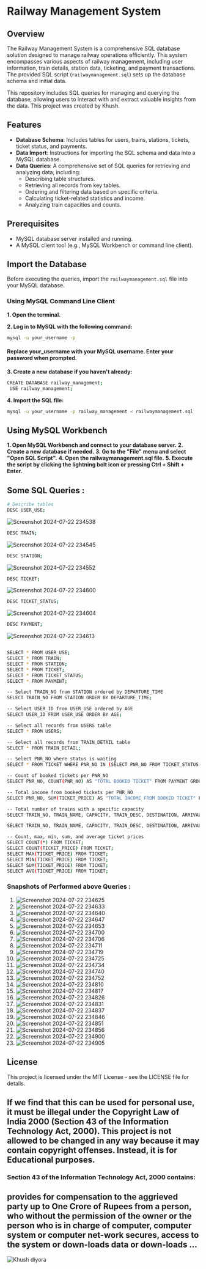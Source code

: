 # Railway Management System

## Overview

The Railway Management System is a comprehensive SQL database solution designed to manage railway operations efficiently. This system encompasses various aspects of railway management, including user information, train details, station data, ticketing, and payment transactions. The provided SQL script (`railwaymanagement.sql`) sets up the database schema and initial data. 

This repository includes SQL queries for managing and querying the database, allowing users to interact with and extract valuable insights from the data. This project was created by Khush.

## Features

- **Database Schema**: Includes tables for users, trains, stations, tickets, ticket status, and payments.
- **Data Import**: Instructions for importing the SQL schema and data into a MySQL database.
- **Data Queries**: A comprehensive set of SQL queries for retrieving and analyzing data, including:
  - Describing table structures.
  - Retrieving all records from key tables.
  - Ordering and filtering data based on specific criteria.
  - Calculating ticket-related statistics and income.
  - Analyzing train capacities and counts.

## Prerequisites

- MySQL database server installed and running.
- A MySQL client tool (e.g., MySQL Workbench or command line client).

## Import the Database

Before executing the queries, import the `railwaymanagement.sql` file into your MySQL database.

### Using MySQL Command Line Client


**1. Open the terminal.**

**2. Log in to MySQL with the following command:**
   ```bash
   mysql -u your_username -p
   ```
#### Replace your_username with your MySQL username. Enter your password when prompted.

**3. Create a new database if you haven't already:**
   ```bash
   CREATE DATABASE railway_management;
    USE railway_management;
   ```

**4. Import the SQL file:**
  ```bash
mysql -u your_username -p railway_management < railwaymanagement.sql
```

## Using MySQL Workbench

**1. Open MySQL Workbench and connect to your database server.**
**2. Create a new database if needed.**
**3. Go to the "File" menu and select "Open SQL Script".**
**4. Open the railwaymanagement.sql file.**
**5. Execute the script by clicking the lightning bolt icon or pressing Ctrl + Shift + Enter.**


## Some SQL Queries :

```bash
# Describe tables
DESC USER_USE;
```
![Screenshot 2024-07-22 234538](https://github.com/user-attachments/assets/edb60076-1341-4cb5-801d-b6b880ac3c94)

```bash
DESC TRAIN;
```
![Screenshot 2024-07-22 234545](https://github.com/user-attachments/assets/cd31bba3-847a-4e0f-8a88-9441369999ad)

```bash
DESC STATION;
```
![Screenshot 2024-07-22 234552](https://github.com/user-attachments/assets/a647b2d3-8048-4f52-a69b-4757dee04be9)


```bash
DESC TICKET;
```
![Screenshot 2024-07-22 234600](https://github.com/user-attachments/assets/ec0c6f73-019c-44cf-ae63-09604e17d2e7)


```bash
DESC TICKET_STATUS;
```
![Screenshot 2024-07-22 234604](https://github.com/user-attachments/assets/68a80e99-2085-4d55-992c-d2c78333312e)


```bash
DESC PAYMENT;
```
![Screenshot 2024-07-22 234613](https://github.com/user-attachments/assets/9b820dbf-0260-46df-a01a-54f606402212)


```bash

SELECT * FROM USER_USE;
SELECT * FROM TRAIN;
SELECT * FROM STATION;
SELECT * FROM TICKET;
SELECT * FROM TICKET_STATUS;
SELECT * FROM PAYMENT;
```

```bash
-- Select TRAIN_NO from STATION ordered by DEPARTURE_TIME
SELECT TRAIN_NO FROM STATION ORDER BY DEPARTURE_TIME;

-- Select USER_ID from USER_USE ordered by AGE
SELECT USER_ID FROM USER_USE ORDER BY AGE;

-- Select all records from USERS table
SELECT * FROM USERS;

-- Select all records from TRAIN_DETAIL table
SELECT * FROM TRAIN_DETAIL;
```

```bash
-- Select PNR_NO where status is waiting
SELECT * FROM TICKET WHERE PNR_NO IN (SELECT PNR_NO FROM TICKET_STATUS WHERE WAITING = 'Y');
```

```bash
-- Count of booked tickets per PNR_NO
SELECT PNR_NO, COUNT(PNR_NO) AS "TOTAL BOOKED TICKET" FROM PAYMENT GROUP BY PNR_NO;
```

```bash
-- Total income from booked tickets per PNR_NO
SELECT PNR_NO, SUM(TICKET_PRICE) AS "TOTAL INCOME FROM BOOKED TICKET" FROM TICKET GROUP BY PNR_NO;
```

```bash
-- Total number of trains with a specific capacity
SELECT TRAIN_NO, TRAIN_NAME, CAPACITY, TRAIN_DESC, DESTINATION, ARRIVAL_TIME, COUNT(TRAIN_NO) AS "TOTAL TRAIN" FROM TRAIN GROUP BY TRAIN_NO, TRAIN_NAME, CAPACITY, TRAIN_DESC, DESTINATION, ARRIVAL_TIME HAVING CAPACITY='1008';
```

```bash
SELECT TRAIN_NO, TRAIN_NAME, CAPACITY, TRAIN_DESC, DESTINATION, ARRIVAL_TIME, COUNT(TRAIN_NO) AS "TOTAL TRAIN" FROM TRAIN GROUP BY TRAIN_NO, TRAIN_NAME, CAPACITY, TRAIN_DESC, DESTINATION, ARRIVAL_TIME HAVING CAPACITY='1408';
```

```bash
-- Count, max, min, sum, and average ticket prices
SELECT COUNT(*) FROM TICKET;
SELECT COUNT(TICKET_PRICE) FROM TICKET;
SELECT MAX(TICKET_PRICE) FROM TICKET;
SELECT MIN(TICKET_PRICE) FROM TICKET;
SELECT SUM(TICKET_PRICE) FROM TICKET;
SELECT AVG(TICKET_PRICE) FROM TICKET;
```


### Snapshots of Performed above Queries :

1. ![Screenshot 2024-07-22 234625](https://github.com/user-attachments/assets/f40b942b-0256-4177-88d3-366f3245f007)
2. ![Screenshot 2024-07-22 234633](https://github.com/user-attachments/assets/29201350-34aa-43de-b91c-9024cab4e149)
3. ![Screenshot 2024-07-22 234640](https://github.com/user-attachments/assets/73258d23-9fac-4f16-adbf-a0661e46edf8)
4. ![Screenshot 2024-07-22 234647](https://github.com/user-attachments/assets/fbae15a1-34db-4eaa-860f-35968ae56f99)
5. ![Screenshot 2024-07-22 234653](https://github.com/user-attachments/assets/6ce17a1b-ca9a-4ef0-bd91-bb73ccb98307)
6. ![Screenshot 2024-07-22 234700](https://github.com/user-attachments/assets/6cc4d523-f233-46e4-a4d1-6713a148e406)
7. ![Screenshot 2024-07-22 234706](https://github.com/user-attachments/assets/e526b99c-9ed7-4b23-a526-f4f01f655a5a)
8. ![Screenshot 2024-07-22 234711](https://github.com/user-attachments/assets/907ea421-a552-4fef-814b-fee8c65e0b4d)
9. ![Screenshot 2024-07-22 234719](https://github.com/user-attachments/assets/1e6e1b56-929e-4ae7-906a-cd791f3f6dce)
10. ![Screenshot 2024-07-22 234725](https://github.com/user-attachments/assets/8a5e55f7-714c-4755-9a28-7fae95bfb2f9)
11. ![Screenshot 2024-07-22 234734](https://github.com/user-attachments/assets/17294156-0c8d-4911-bb8e-6be11c9ee929)
12. ![Screenshot 2024-07-22 234740](https://github.com/user-attachments/assets/f6f0471c-6309-47eb-a2bb-fab1a7b7b78a)
13. ![Screenshot 2024-07-22 234752](https://github.com/user-attachments/assets/859bdddc-faa7-4d21-a53e-fc11c991d143)
14. ![Screenshot 2024-07-22 234810](https://github.com/user-attachments/assets/eecfed11-510c-4b3f-9aa0-cd326b66b840)
15. ![Screenshot 2024-07-22 234817](https://github.com/user-attachments/assets/23224bcc-7c69-4c3d-a1a7-88a7fd68c9b7)
16. ![Screenshot 2024-07-22 234826](https://github.com/user-attachments/assets/f178067d-f5fe-4809-a59f-6c2007c4d5b9)
17. ![Screenshot 2024-07-22 234831](https://github.com/user-attachments/assets/d3b81d8c-5ecf-49d3-9eb9-ced1295cd033)
18. ![Screenshot 2024-07-22 234837](https://github.com/user-attachments/assets/2264f776-00fe-4d0e-bdc3-472cde3ceaee)
19. ![Screenshot 2024-07-22 234846](https://github.com/user-attachments/assets/35f8ab9e-a2dd-42f3-b4ae-456e96827d0e)
20. ![Screenshot 2024-07-22 234851](https://github.com/user-attachments/assets/a5f95f6c-3ea6-4d1e-a9ad-ef820345ddd7)
21. ![Screenshot 2024-07-22 234856](https://github.com/user-attachments/assets/b2b3f823-519a-473d-b95e-5ece9cb503a1)
22. ![Screenshot 2024-07-22 234900](https://github.com/user-attachments/assets/54e7fab3-ddd3-4018-b81c-0fda3735048b)
23. ![Screenshot 2024-07-22 234905](https://github.com/user-attachments/assets/b3b5b85b-2a72-4490-859a-8667edb69d01)



## License

This project is licensed under the MIT License - see the LICENSE file for details.

## If we find that this can be used for personal use, it must be illegal under the Copyright Law of India 2000 (Section 43 of the Information Technology Act, 2000). This project is not allowed to be changed in any way because it may contain copyright offenses. Instead, it is for Educational purposes.

### Section 43 of the Information Technology Act, 2000 contains:

## provides for compensation to the aggrieved party up to One Crore of Rupees from a person, who without the permission of the owner or the person who is in charge of computer, computer system or computer net-work secures, access to the system or down-loads data or down-loads ...

![Khush diyora](https://github.com/user-attachments/assets/2cceda39-3a1a-44ff-aa96-556057017ee9)


